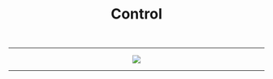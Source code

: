 <h1 align="center">
  Control
</h1> <br>

---

<p align="center">
  <img   src="Img/Control 1.png">
</p>

---
